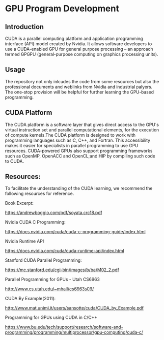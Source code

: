 # GPU Program Development

## Introduction 

CUDA is a parallel computing platform and application programming interface (API) model created 
by Nvidia. It allows software developers to use a CUDA-enabled GPU for general purpose processing
– an approach termed GPGPU (general-purpose computing on graphics processing units). 

## Usage 

The repository not only inlcudes the code from some resources but also the professional documents
and weblinks from Nvidia and industrial palyers. The one-stop provision will be helpful for further
learning the GPU-based programming. 

## CUDA Platform 

The CUDA platform is a software layer that gives direct access to the GPU's virtual instruction 
set and parallel computational elements, for the execution of compute kernels.The CUDA platform 
is designed to work with programming languages such as C, C++, and Fortran. This accessibility 
makes it easier for specialists in parallel programming to use GPU resources. CUDA-powered GPUs 
also support programming frameworks such as OpenMP, OpenACC and OpenCL;and HIP by compiling 
such code to CUDA. 

## Resources: 

To facilitate the understanding of the CUDA learning, we recommend the following resources for
reference. 

Book Excerpt: 

https://andrewboggio.com/pdf/soyata.crc18.pdf

Nvidia CUDA C Programming: 

https://docs.nvidia.com/cuda/cuda-c-programming-guide/index.html

Nvidia Runtime API

https://docs.nvidia.com/cuda/cuda-runtime-api/index.html

Stanford CUDA Parallel Programming: 

https://mc.stanford.edu/cgi-bin/images/b/ba/M02_2.pdf

Parallel Programming for GPUs - Utah CS6963 

http://www.cs.utah.edu/~mhall/cs6963s09/

CUDA By Example(2011): 

http://www.mat.unimi.it/users/sansotte/cuda/CUDA_by_Example.pdf

Programming for GPUs using CUDA in C/C++

https://www.bu.edu/tech/support/research/software-and-programming/programming/multiprocessor/gpu-computing/cuda-c/
